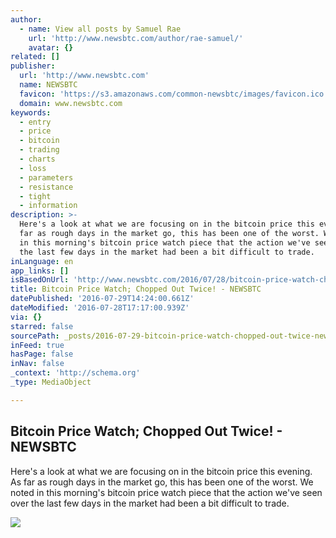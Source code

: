 ```yaml
---
author:
  - name: View all posts by Samuel Rae
    url: 'http://www.newsbtc.com/author/rae-samuel/'
    avatar: {}
related: []
publisher:
  url: 'http://www.newsbtc.com'
  name: NEWSBTC
  favicon: 'https://s3.amazonaws.com/common-newsbtc/images/favicon.ico'
  domain: www.newsbtc.com
keywords:
  - entry
  - price
  - bitcoin
  - trading
  - charts
  - loss
  - parameters
  - resistance
  - tight
  - information
description: >-
  Here's a look at what we are focusing on in the bitcoin price this evening. As
  far as rough days in the market go, this has been one of the worst. We noted
  in this morning's bitcoin price watch piece that the action we've seen over
  the last few days in the market had been a bit difficult to trade.
inLanguage: en
app_links: []
isBasedOnUrl: 'http://www.newsbtc.com/2016/07/28/bitcoin-price-watch-chopped-twice/'
title: Bitcoin Price Watch; Chopped Out Twice! - NEWSBTC
datePublished: '2016-07-29T14:24:00.661Z'
dateModified: '2016-07-28T17:17:00.939Z'
via: {}
starred: false
sourcePath: _posts/2016-07-29-bitcoin-price-watch-chopped-out-twice-newsbtc.md
inFeed: true
hasPage: false
inNav: false
_context: 'http://schema.org'
_type: MediaObject

---
```

<article style=""><h1>Bitcoin Price Watch; Chopped Out Twice! - NEWSBTC</h1><p>Here's a look at what we are focusing on in the bitcoin price this evening. As far as rough days in the market go, this has been one of the worst. We noted in this morning's bitcoin price watch piece that the action we've seen over the last few days in the market had been a bit difficult to trade.</p><img src="http://s3.amazonaws.com/main-newsbtc-images/2016/07/28180307/Screen-Shot-2016-07-28-at-19.00.27.png" /></article>